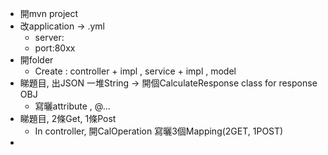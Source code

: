 - 開mvn project
- 改application -> .yml
  - server:
  -   port:80xx
-   開folder 
    -   Create : controller + impl , service + impl , model
-   睇題目, 出JSON 一堆String -> 開個CalculateResponse class for response OBJ
    -   寫曬attribute , @...
-   睇題目, 2條Get, 1條Post
    -   In controller, 開CalOperation 寫曬3個Mapping(2GET, 1POST)
-   